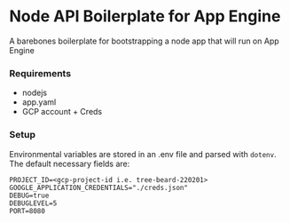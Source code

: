 # Node API Boilerplate for App Engine

A barebones boilerplate for bootstrapping a node app that will run on App Engine

### Requirements
* nodejs
* app.yaml
* GCP account + Creds

### Setup
Environmental variables are stored in an .env file and parsed with `dotenv`. The default necessary fields are:
```
PROJECT_ID=<gcp-project-id i.e. tree-beard-220201>
GOOGLE_APPLICATION_CREDENTIALS="./creds.json"
DEBUG=true
DEBUGLEVEL=5
PORT=8080
```
